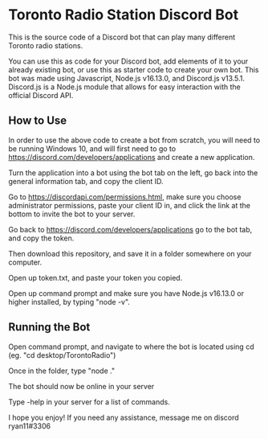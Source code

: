 # Toronto Radio Station Discord Bot

This is the source code of a Discord bot that can play many different Toronto radio stations.

You can use this as code for your Discord bot, add elements of it to your already existing bot, or use this as starter code to create your own bot.
This bot was made using Javascript, Node.js v16.13.0, and Discord.js v13.5.1.
Discord.js is a Node.js module that allows for easy interaction with the official Discord API.

## How to Use

In order to use the above code to create a bot from scratch, you will need to be running Windows 10, and will first need to go to https://discord.com/developers/applications and create a new application.

Turn the application into a bot using the bot tab on the left, go back into the general information tab, and copy the client ID.

Go to https://discordapi.com/permissions.html, make sure you choose administrator permissions, paste your client ID in, and click the link at the bottom to invite the bot to your server.

Go back to https://discord.com/developers/applications go to the bot tab, and copy the token.

Then download this repository, and save it in a folder somewhere on your computer.

Open up token.txt, and paste your token you copied.

Open up command prompt and make sure you have Node.js v16.13.0 or higher installed, by typing "node -v".

## Running the Bot
Open command prompt, and navigate to where the bot is located using cd (eg. "cd desktop/TorontoRadio")

Once in the folder, type "node ."

The bot should now be online in your server

Type -help in your server for a list of commands.

I hope you enjoy! If you need any assistance, message me on discord ryan11#3306
